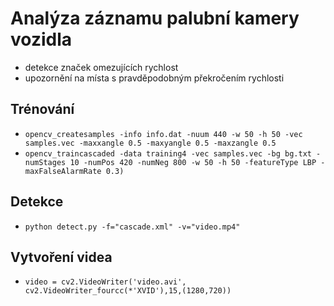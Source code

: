 # Analýza záznamu palubní kamery vozidla
 - detekce značek omezujících rychlost
 - upozornění na místa s pravděpodobným překročením rychlosti
 
## Trénování
 - `opencv_createsamples -info info.dat -nuum 440 -w 50 -h 50 -vec samples.vec -maxxangle 0.5 -maxyangle 0.5 -maxzangle 0.5`
 - `opencv_traincascaded -data training4 -vec samples.vec -bg bg.txt -numStages 10 -numPos 420 -numNeg 800 -w 50 -h 50 -featureType LBP -maxFalseAlarmRate 0.3)`
 
## Detekce
 - `python detect.py -f="cascade.xml" -v="video.mp4"`

## Vytvoření videa

 - `video = cv2.VideoWriter('video.avi', cv2.VideoWriter_fourcc(*'XVID'),15,(1280,720))`